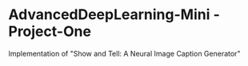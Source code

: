 # AdvancedDeepLearning-Mini -Project-One
Implementation of "Show and Tell: A Neural Image Caption Generator"
